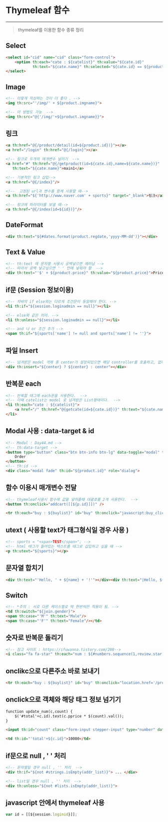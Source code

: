 # Thymeleaf  함수

---

> thymeleaf를 이용한 함수 종류 정리 

## Select

```html
<select id="cid" name="cid" class="form-control">
    <option th:each="cate : ${catelist}" th:value="${cate.id}"
            th:text="${cate.name}" th:selected="${cate.id} == ${product.cid}">catename</option>
</select>
```

## Image

```html
<!-- 이렇게 작성하는 것이 더 좋다 . -->
<img th:src="'/img/' + ${product.imgname}">

<!-- 이 방법도 가능  --> 
<img th:src="@{'/img/'+${product.imgname}}">
```

## 링크

```html
<a th:href="@{/product/detail(id=${product.id})}"></a>
<a href="/login" th:href="@{/login}"></a>

<!-- 링크로 두개의 매개변수 날리기  -->
<a href="#" th:href="@{/getproduct(id=${cate.id},name=${cate.name})}"
   th:text="${cate.name}">main1</a>

<!-- 기본적인 링크 삽입-->
<a th:href="@{/index}"/>

<!--  고정된 url과 변수를 함께 사용할 때-->
<a th:href="${'http://www.naver.com' + sports}" target="_blank">링크</a>

<!-- 링크에 파라미터를 보낼 때-->
<a th:href="@{/index(id=${id})}"/>
```

## DateFormat

```html
<div th:text="${#dates.format(product.regdate,'yyyy-MM-dd')}"></div>
```

## Text & Value

```html
<!-- th:text 에 문자열 사용시 공백넣으면 에러남 -->
<!-- 따라서 공백 넣고싶으면 ' ' 안에 넣줘야 함  -->
<div th:text="'$' + ${product.price}" th:value="${product.price}">Price</div>
```

##  if문 (Session 정보이용)

```html
<!-- 자바의 if else와는 다르게 조건문이 동일해야 한다. -->
<li th:if="${session.loginadmin == null}"></li>

<!-- else와 같은 의미. -->
<li th:unless="${session.loginadmin == null}"></li>

<!-- and 나 or 조건 추가 -->
<span th:if="${sports['name'] != null and sports['name'] != ''}">
```

## 파일 Insert

```html
<!-- 넘겨받은 model 객체 중 center가 설정되있으면 해당 controller를 호출하고, 없다면 디폴트로 center controller를 호출  -->
<div th:insert="${center} ? ${center} : center"></div>
```

## 반복문 each

```html
<!-- 반복할 태그에 each문을 사용한다.  -->
<!-- 이때 catelist는 model 로 넘겨받은 List형태이다.  -->
<li th:each="cate : ${catelist}">
    <a href="/" th:href="@{getcate(id=${cate.id})}" th:text="${cate.name}">CateName</a>
</li>
```

## Modal 사용 : data-target & id

```html
<!-- Modal : Day44.md -->
<!-- th:data-target -->
<button type="button" class="btn btn-info btn-lg" data-toggle="modal" th:data-target="'#'+${product.id}">
    Order
</button>
<!-- th:id -->
<div class="modal fade" th:id="${product.id}" role="dialog">
```

## 함수 이용시 매개변수 전달 

```html
<!-- thymeleaf사용시 함수에 값을 넣어줄때 대괄호를 2개 사용한다.  -->
<button th:onclick="addcart([[${p.id}]])" />

<tr th:each="buy : ${buylist}" id="buy" th:onclick="javascript:buy_click([[${buy.pid}]])">
```

## utext ( 사용할 text가 태그형식일 경우 사용 )

```html
<!-- sports = "<span>TEST</span>"; -->
<!-- html 태그가 들어있는 텍스트를 태그로 삽입하고 싶을 때 -->
<p th:utext="${sports}"></p>
```

## 문자열 합치기

```html
<div th:text="'Hello, ' + ${name} + '!'"></div><div th:text="|Hello, ${name}!|"></div>
```

## Switch

```html
<!-- *주의 : 서로 다른 케이스별로 딱 한번씩만 적용이 됨. --> 
<td th:switch="${join.gender}">
<span th:case="'M'" th:text="Male"/>
<span th:case="'F'" th:text="Female"/></td>
```

## 숫자로 반복문 돌리기

```html
<!-- 참고 사이트 : https://ifuwanna.tistory.com/200-->
<i class="fa fa-star" th:each="num : ${#numbers.sequence(1,review.star)}"></i>
```

## onclikc으로 다른주소 바로 보내기

```html
<tr th:each="buy : ${buylist}" id="buy" th:onclick="location.href='/productdetail?id=[[${buy.pid}]]'">
```

## onclick으로 객체와 해당 태그 정보 넘기기 

```html
function update_num(c,count) {
	$('#total'+c.id).text(c.pprice * $(count).val());
}

<input th:id="count" class="form-input stepper-input" type="number" data-zeros="true" th:value="${c.count}" th:onclick="update_num([[${c}]],this)" min="1" max="1000">

<td th:id="'total'+${c.id}">10000</td>
```

## if문으로 null , ' '  처리

```html
<!-- 문자열일 경우 null , '' 처리  -->
<div th:if="${not #strings.isEmpty(addr_list)}"> ... </div>

<!-- list일 경우 null , '' 처리  -->
<div th:unless="${not #lists.isEmpty(addr_list)}">
```

## javascript 안에서 thymeleaf 사용

```javascript
var id = [[${session.loginid}]];
```

